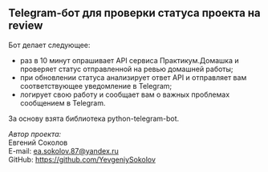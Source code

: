 ## Telegram-бот для проверки статуса проекта на review
Бот делает следующее:
- раз в 10 минут опрашивает API сервиса Практикум.Домашка и проверяет статус отправленной на ревью домашней работы;
- при обновлении статуса анализирует ответ API и отправляет вам соответствующее уведомление в Telegram;
- логирует свою работу и сообщает вам о важных проблемах сообщением в Telegram.

За основу взята библиотека python-telegram-bot.

*Автор проекта:*  
Евгений Соколов  
E-mail: ea.sokolov.87@yandex.ru  
GitHub: https://github.com/YevgeniySokolov
